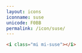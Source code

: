 ```yaml
---
layout: icons
iconname: suse
unicode: F0BB
permalink: /icon/suse/
---
```


``` html
<i class="mi mi-suse"></i>
```
